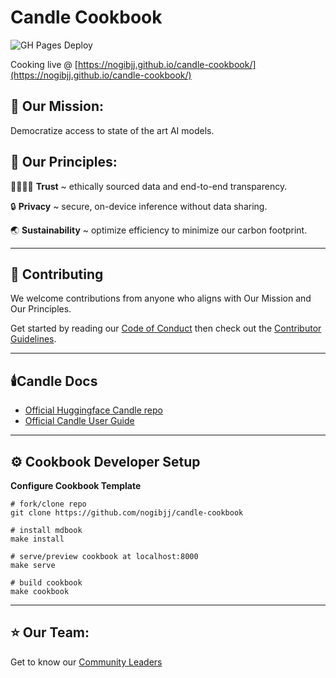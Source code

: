 # Candle Cookbook

![GH Pages Deploy](https://github.com/nogibjj/candle-cookbook/actions/workflows/deploy.yml/badge.svg)

Cooking live @ [https://nogibjj.github.io/candle-cookbook/](https://nogibjj.github.io/candle-cookbook/)

## 🚀 Our Mission:

Democratize access to state of the art AI models.

## 🌟 Our Principles: 

🫱🏾‍🫲🏼 **Trust** ~ ethically sourced data and end-to-end transparency.

🔒 **Privacy** ~ secure, on-device inference without data sharing.

🌏 **Sustainability** ~ optimize efficiency to minimize our carbon footprint.

<hr>

## 🌱 Contributing

We welcome contributions from anyone who aligns with Our Mission and Our Principles.

Get started by reading our [Code of Conduct](./CODE_OF_CONDUCT.md) then check out the [Contributor Guidelines](./CONTRIBUTING.md).

<hr>

## 🕯️Candle Docs

* [Official Huggingface Candle repo](https://github.com/huggingface/candle)
* [Official Candle User Guide](https://huggingface.github.io/candle/guide/installation.html)


<hr>

## ⚙️ Cookbook Developer Setup

**Configure Cookbook Template**

```
# fork/clone repo
git clone https://github.com/nogibjj/candle-cookbook

# install mdbook
make install

# serve/preview cookbook at localhost:8000
make serve

# build cookbook
make cookbook
```

<hr>

## ⭐ Our Team: 

Get to know our [Community Leaders](./TEAM.md)
